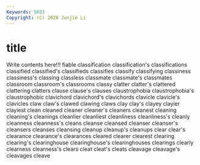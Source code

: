 ```yaml
---
Keywords: 5023
Copyright: (C) 2020 Junjie Li
---
```


# title

Write contents here!!!
fiable 
classification 
classification's 
classifications 
classified 
classified's 
classifieds 
classifies
classify 
classifying 
classiness 
classiness's 
classing 
classless 
classmate 
classmate's 
classmates 
classroom
classroom's 
classrooms 
classy 
clatter 
clatter's 
clattered 
clattering 
clatters 
clause 
clause's
clauses 
claustrophobia 
claustrophobia's 
claustrophobic 
clavichord 
clavichord's 
clavichords 
clavicle 
clavicle's 
clavicles
claw 
claw's 
clawed 
clawing 
claws 
clay 
clay's 
clayey 
clayier 
clayiest
clean 
cleaned 
cleaner 
cleaner's 
cleaners 
cleanest 
cleaning 
cleaning's 
cleanings 
cleanlier
cleanliest 
cleanliness 
cleanliness's 
cleanly 
cleanness 
cleanness's 
cleans 
cleanse 
cleansed 
cleanser
cleanser's 
cleansers 
cleanses 
cleansing 
cleanup 
cleanup's 
cleanups 
clear 
clear's 
clearance
clearance's 
clearances 
cleared 
clearer 
clearest 
clearing 
clearing's 
clearinghouse 
clearinghouse's 
clearinghouses
clearings 
clearly 
clearness 
clearness's 
clears 
cleat 
cleat's 
cleats 
cleavage 
cleavage's
cleavages 
cleave 

